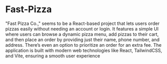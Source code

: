 # Fast-Pizza

"Fast Pizza Co.," seems to be a React-based project that lets users order pizzas easily without needing an account or login. It features a simple UI where users can browse a dynamic pizza menu, add pizzas to their cart, and then place an order by providing just their name, phone number, and address. There’s even an option to prioritize an order for an extra fee. The application is built with modern web technologies like React, TailwindCSS, and Vite, ensuring a smooth user experience
